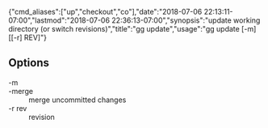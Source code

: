 {"cmd_aliases":["up","checkout","co"],"date":"2018-07-06 22:13:11-07:00","lastmod":"2018-07-06 22:36:13-07:00","synopsis":"update working directory (or switch revisions)","title":"gg update","usage":"gg update [-m] [[-r] REV]"}

## Options

<dl class="flag_list">
	<dt>-m</dt>
	<dt>-merge</dt>
	<dd>merge uncommitted changes</dd>
	<dt>-r rev</dt>
	<dd>revision</dd>
</dl>
